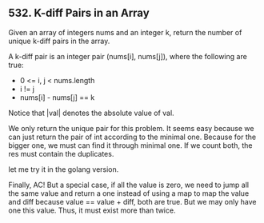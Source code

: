 ## 532. K-diff Pairs in an Array

Given an array of integers nums and an integer k, return the number of unique k-diff pairs in the array.

A k-diff pair is an integer pair (nums[i], nums[j]), where the following are true:

* 0 <= i, j < nums.length
* i != j
* nums[i] - nums[j] == k

Notice that |val| denotes the absolute value of val.

We only return the unique pair for this problem. It seems easy because we can just return the pair of int according to the minimal one. Because for the bigger one, we must can find it through minimal one. If we count both, the res must contain the duplicates.

let me try it in the golang version.

Finally, AC! But a special case, if all the value is zero, we need to jump all the same value and return a one instead of using a map to map the value and diff because value == value + diff, both are true. But we may only have one this value. Thus, it must exist more than twice. 